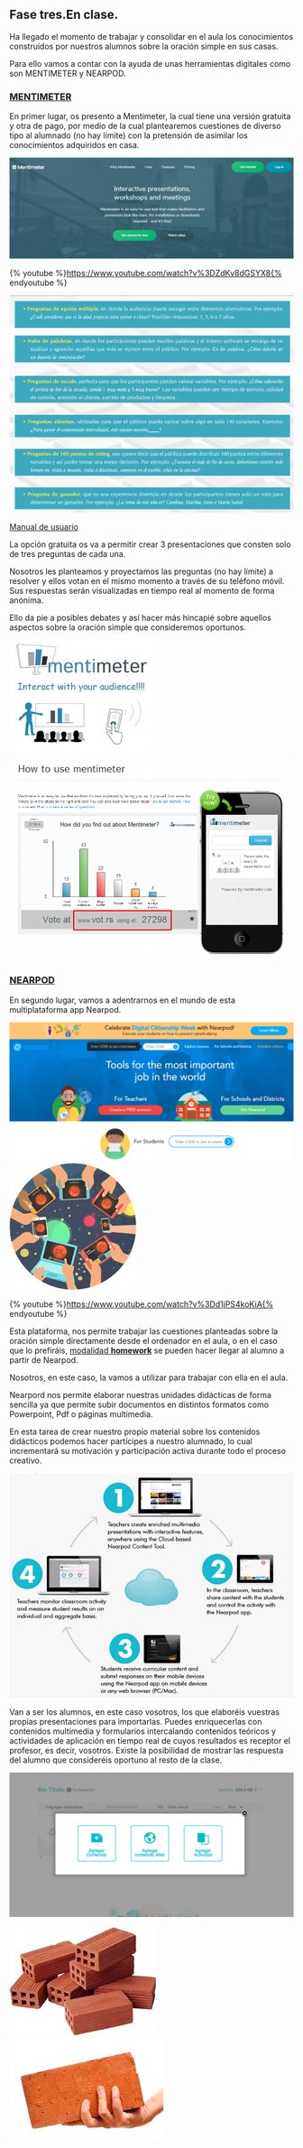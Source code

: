 ## Fase tres.En clase.

Ha llegado el momento de trabajar y consolidar en el aula los conocimientos  construídos por nuestros alumnos sobre la oración simple en sus casas.

Para ello vamos a contar con la ayuda de unas herramientas digitales como son MENTIMETER y NEARPOD.

### [MENTIMETER](https://www.mentimeter.com)

En primer lugar, os presento a Mentimeter,  la cual tiene una versión gratuita y otra de pago,  por medio de la cual plantearemos cuestiones de diverso tipo al alumnado (no hay límite) con la pretensión de asimilar los conocimientos adquiridos en casa.

![](/images/image83.png)

{% youtube %}https://www.youtube.com/watch?v%3DZdKv8dGSYX8{% endyoutube %}       

![](/images/image149.png)   

[Manual de usuario](https://www.rsm.nl/fileadmin/Images_NEW/Learning_Innovation_Team/Solutions/Manuals/Faculty/Mentimeter_Instructional_guide_for_teachers.pdf)

La opción gratuita os va a permitir crear 3 presentaciones que consten solo de tres preguntas de cada una.

Nosotros les planteamos y proyectamos las preguntas (no hay límite) a resolver y ellos votan en el mismo momento a través de su teléfono móvil. Sus respuestas serán visualizadas en tiempo real al momento de forma anónima.

Ello da pie a posibles debates y así hacer más hincapié sobre aquellos aspectos sobre la oración simple que consideremos oportunos.

 ![](/images/image147.png)          
 
 ![](/images/image85.png)

### [NEARPOD](https://nearpod.com)

En segundo lugar, vamos a adentrarnos en el mundo de esta multiplataforma app Nearpod.

![](/images/image88.png)                 
![](/images/image71.png)

{% youtube %}https://www.youtube.com/watch?v%3Dd1jPS4koKiA{% endyoutube %}

Esta plataforma, nos permite trabajar las cuestiones planteadas sobre la oración simple directamente desde el ordenador en el aula, o en el caso que lo prefiráis, [modalidad __homework__](https://nearpod.zendesk.com/hc/en-us/articles/213840443-How-do-I-create-homework-assignments-) se pueden hacer llegar al alumno a partir de Nearpod.

Nosotros, en este caso, la vamos a utilizar para trabajar con ella en el aula.

Nearpord nos permite elaborar nuestras unidades didácticas de forma sencilla ya que permite subir documentos en distintos formatos como Powerpoint, Pdf o páginas multimedia.

En esta tarea de crear nuestro propio material sobre los contenidos didácticos podemos hacer partícipes a nuestro alumnado, lo cual incrementará su motivación y participación activa durante todo el proceso creativo.

![](/images/image121.png)

Van a ser los alumnos, en este caso vosotros, los que elaboréis vuestras propias presentaciones para importarlas. Puedes enriquecerlas con contenidos multimedia y formularios intercalando contenidos teóricos y actividades de aplicación en tiempo real de cuyos resultados es receptor el profesor, es decir, vosotros. Existe la posibilidad de mostrar las respuesta del alumno que consideréis oportuno al resto de la clase.

![](/images/image59.png)

![](/images/image49.png)![](/images/image114.png)